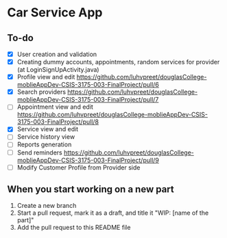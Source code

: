 # Car Service App

## To-do

- [x] User creation and validation
- [x] Creating dummy accounts, appointments, random services for provider (at LoginSignUpActivity.java)
- [x] Profile view and edit https://github.com/luhvpreet/douglasCollege-moblieAppDev-CSIS-3175-003-FinalProject/pull/6
- [x] Search providers https://github.com/luhvpreet/douglasCollege-moblieAppDev-CSIS-3175-003-FinalProject/pull/7
- [ ] Appointment view and edit https://github.com/luhvpreet/douglasCollege-moblieAppDev-CSIS-3175-003-FinalProject/pull/8
- [x] Service view and edit
- [ ] Service history view
- [ ] Reports generation
- [ ] Send reminders https://github.com/luhvpreet/douglasCollege-moblieAppDev-CSIS-3175-003-FinalProject/pull/9
- [ ] Modify Customer Profile from Provider side

## When you start working on a new part

1. Create a new branch
2. Start a pull request, mark it as a draft, and title it "WIP: [name of the part]"
3. Add the pull request to this README file
